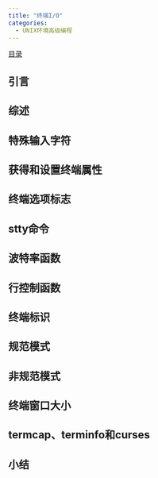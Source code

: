 ```yaml
---
title: "终端I/O"
categories:
  - UNIX环境高级编程
---
```


[目录](UNIX环境高级编程)

## 引言

## 综述

## 特殊输入字符

## 获得和设置终端属性

## 终端选项标志

## stty命令

## 波特率函数

## 行控制函数

## 终端标识

## 规范模式

## 非规范模式

## 终端窗口大小

## termcap、terminfo和curses

## 小结
